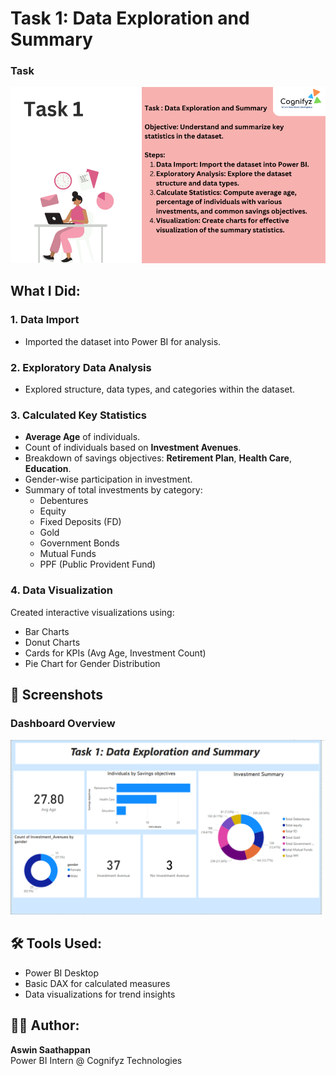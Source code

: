 # Task 1: Data Exploration and Summary 

### Task
![Task](Screenshot%202025-06-27%20165832.png)

## What I Did:

### 1. **Data Import**
- Imported the dataset into Power BI for analysis.

### 2. **Exploratory Data Analysis**
- Explored structure, data types, and categories within the dataset.

### 3. **Calculated Key Statistics**
- **Average Age** of individuals.
- Count of individuals based on **Investment Avenues**.
- Breakdown of savings objectives: **Retirement Plan**, **Health Care**, **Education**.
- Gender-wise participation in investment.
- Summary of total investments by category:
  - Debentures
  - Equity
  - Fixed Deposits (FD)
  - Gold
  - Government Bonds
  - Mutual Funds
  - PPF (Public Provident Fund)

### 4. **Data Visualization**
Created interactive visualizations using:
- Bar Charts
- Donut Charts
- Cards for KPIs (Avg Age, Investment Count)
- Pie Chart for Gender Distribution

## 📸 Screenshots

### Dashboard Overview
![Dashboard Screenshot](Screenshot%202025-06-27%20165129.png)

## 🛠 Tools Used:
- Power BI Desktop
- Basic DAX for calculated measures
- Data visualizations for trend insights

## 🙋‍♂️ Author:
**Aswin Saathappan**  
Power BI Intern @ Cognifyz Technologies 

